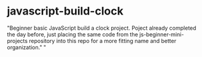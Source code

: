 # javascript-build-clock
"Beginner basic JavaScript build a clock project. Poject already completed the day before, just placing the same code from the js-beginner-mini-projects repository into this repo for a more fitting name and better organization." "
